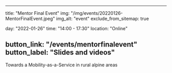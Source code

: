 

---
title: "Mentor Final Event"
img: "/img/events/20220126-MentorFinalEvent.jpeg"
img_alt: "event"
exclude_from_sitemap: true

day: "2022-01-26"
time: "14:00 - 17:30"
location: "Online"

button_link: "/events/mentorfinalevent"
button_label: "Slides and videos"
---

Towards a Mobility-as-a-Service in rural alpine areas